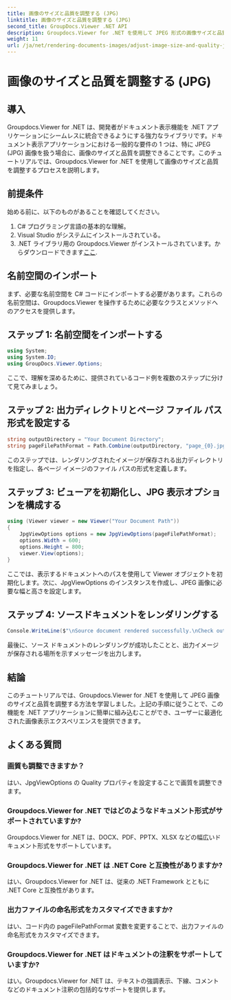 ```yaml
---
title: 画像のサイズと品質を調整する (JPG)
linktitle: 画像のサイズと品質を調整する (JPG)
second_title: GroupDocs.Viewer .NET API
description: Groupdocs.Viewer for .NET を使用して JPEG 形式の画像サイズと品質を最適化する方法を学びます。ドキュメントの表示エクスペリエンスを向上させます。
weight: 11
url: /ja/net/rendering-documents-images/adjust-image-size-and-quality-jpg/
---
```


# 画像のサイズと品質を調整する (JPG)

## 導入
Groupdocs.Viewer for .NET は、開発者がドキュメント表示機能を .NET アプリケーションにシームレスに統合できるようにする強力なライブラリです。ドキュメント表示アプリケーションにおける一般的な要件の 1 つは、特に JPEG (JPG) 画像を扱う場合に、画像のサイズと品質を調整できることです。このチュートリアルでは、Groupdocs.Viewer for .NET を使用して画像のサイズと品質を調整するプロセスを説明します。
## 前提条件
始める前に、以下のものがあることを確認してください。
1. C# プログラミング言語の基本的な理解。
2. Visual Studio がシステムにインストールされている。
3.  .NET ライブラリ用の Groupdocs.Viewer がインストールされています。からダウンロードできます[ここ](https://releases.groupdocs.com/viewer/net/).

## 名前空間のインポート
まず、必要な名前空間を C# コードにインポートする必要があります。これらの名前空間は、Groupdocs.Viewer を操作するために必要なクラスとメソッドへのアクセスを提供します。
## ステップ 1: 名前空間をインポートする
```csharp
using System;
using System.IO;
using GroupDocs.Viewer.Options;
```

ここで、理解を深めるために、提供されているコード例を複数のステップに分けて見てみましょう。
## ステップ 2: 出力ディレクトリとページ ファイル パス形式を設定する
```csharp
string outputDirectory = "Your Document Directory";
string pageFilePathFormat = Path.Combine(outputDirectory, "page_{0}.jpg");
```
このステップでは、レンダリングされたイメージが保存される出力ディレクトリを指定し、各ページ イメージのファイル パスの形式を定義します。
## ステップ 3: ビューアを初期化し、JPG 表示オプションを構成する
```csharp
using (Viewer viewer = new Viewer("Your Document Path"))
{
    JpgViewOptions options = new JpgViewOptions(pageFilePathFormat);
    options.Width = 600;
    options.Height = 800;
    viewer.View(options);
}
```
ここでは、表示するドキュメントへのパスを使用して Viewer オブジェクトを初期化します。次に、JpgViewOptions のインスタンスを作成し、JPEG 画像に必要な幅と高さを設定します。
## ステップ 4: ソースドキュメントをレンダリングする
```csharp
Console.WriteLine($"\nSource document rendered successfully.\nCheck output in {outputDirectory}.");
```
最後に、ソース ドキュメントのレンダリングが成功したことと、出力イメージが保存される場所を示すメッセージを出力します。

## 結論
このチュートリアルでは、Groupdocs.Viewer for .NET を使用して JPEG 画像のサイズと品質を調整する方法を学習しました。上記の手順に従うことで、この機能を .NET アプリケーションに簡単に組み込むことができ、ユーザーに最適化された画像表示エクスペリエンスを提供できます。
## よくある質問
### 画質も調整できますか？
はい、JpgViewOptions の Quality プロパティを設定することで画質を調整できます。
### Groupdocs.Viewer for .NET ではどのようなドキュメント形式がサポートされていますか?
Groupdocs.Viewer for .NET は、DOCX、PDF、PPTX、XLSX などの幅広いドキュメント形式をサポートしています。
### Groupdocs.Viewer for .NET は .NET Core と互換性がありますか?
はい、Groupdocs.Viewer for .NET は、従来の .NET Framework とともに .NET Core と互換性があります。
### 出力ファイルの命名形式をカスタマイズできますか?
はい、コード内の pageFilePathFormat 変数を変更することで、出力ファイルの命名形式をカスタマイズできます。
### Groupdocs.Viewer for .NET はドキュメントの注釈をサポートしていますか?
はい。Groupdocs.Viewer for .NET は、テキストの強調表示、下線、コメントなどのドキュメント注釈の包括的なサポートを提供します。